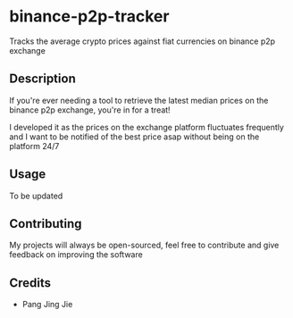 # binance-p2p-tracker
Tracks the average crypto prices against fiat currencies on binance p2p exchange

## Description
If you're ever needing a tool to retrieve the latest median prices on the binance
p2p exchange, you're in for a treat!

I developed it as the prices on the exchange platform fluctuates frequently and I
want to be notified of the best price asap without being on the platform 24/7

## Usage
To be updated

## Contributing
My projects will always be open-sourced, feel free to contribute and give feedback on improving the software

## Credits
- Pang Jing Jie
